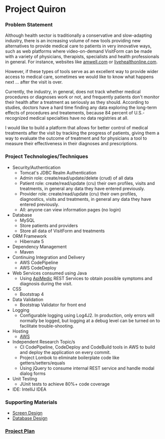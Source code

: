 # Project Quiron

### Problem Statement
Although health sector is traditionally a conservative and slow-adapting industry, there is an increasing volume of new tools providing new alternatives to provide medical care to patients in very innovative ways, such as web platforms where video-on-demand VisitForm can be made with a variety of physicians, therapists, specialists and health professionals in general. For instance, websites like [amwell.com](https://www.amwell.com) or [livehealthonline.com](https://www.livehealthonline.com).

However, if these types of tools serve as an excellent way to provide wider access to medical care, sometimes we would like to know what happens next ... after the visit is over.

Currently, the industry, in general, does not track whether medical procedures or diagnoses work or not, and frequently patients don't monitor their health after a treatment as seriously as they should.
According to studies, doctors have a hard time finding any data exploring the long-term effects of procedures and treatements, because 84 percent of U.S.-recognized medical specialties have no data registries at all.

I would like to build a platform that allows for better control of medical treatments after the visit by tracking the progress of patients, giving them a way to evaluate the outcome of treatment and for physicians a tool to measure their effectiveness in their diagnoses and prescriptions.

### Project Technologies/Techniques
* Security/Authentication
    * Tomcat's JDBC Realm Authentication
    * Admin role: create/read/update/delete (crud) of all data
    * Patient role: create/read/update (cru) their own profiles, visits and treatments, in general any data they have entered previously.
    * Provider role: create/read/update (cru) their own profiles, diagnostics, visits and treatments, in general any data they have entered previously.
    * All: anyone can view information pages (no login)
* Database
    * MySQL
    * Store patients and providers
    * Store all data of VisitForm and treatments
* ORM Framework
    * Hibernate 5
* Dependency Management
    * Maven
* Continuing Integration and Delivery
    * AWS CodePipeline
    * AWS CodeDeploy
* Web Services consumed using Java
    * Using [ApiMedic](https://apimedic.com/) REST Services to obtain possible symptoms and diagnosis during the visit.
* CSS
    * Bootstrap 4
* Data Validation
    * Bootstrap Validator for front end
* Logging
    * Configurable logging using Log4J2. In production, only errors will normally be logged, but logging at a debug level can be turned on to facilitate trouble-shooting.
* Hosting
    * [AWS](http://18.191.31.27:8080/quiron)
* Independent Research Topic/s
    * CI CodePipeline, CodeDeploy and CodeBuild tools in AWS to build and deploy the application on every commit.
    * Project Lombok to eliminate boilerplate code like getters/setters/equals
    * Using jQuery to consume internal REST service and handle modal dialog forms
* Unit Testing
    * JUnit tests to achieve 80%+ code coverage
* IDE: IntelliJ IDEA

### Supporting Materials
* [Screen Design](docs/design/Screens.md)
* [Database Design](db/erd/ERDProjectQuiron.png)

### [Project Plan](PROJECTPLAN.md)


